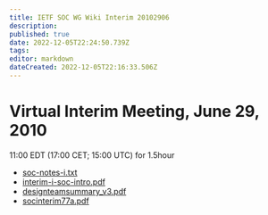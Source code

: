 ```yaml
---
title: IETF SOC WG Wiki Interim 20102906
description: 
published: true
date: 2022-12-05T22:24:50.739Z
tags: 
editor: markdown
dateCreated: 2022-12-05T22:16:33.506Z
---
```


# Virtual Interim Meeting, June 29, 2010
11:00 EDT (17:00 CET; 15:00 UTC) for 1.5hour
- [soc-notes-i.txt](/soc-notes-i.txt)
- [interim-i-soc-intro.pdf](/interim-i-soc-intro.pdf)
- [designteamsummary_v3.pdf](/designteamsummary_v3.pdf)
- [socinterim77a.pdf](/socinterim77a.pdf)
